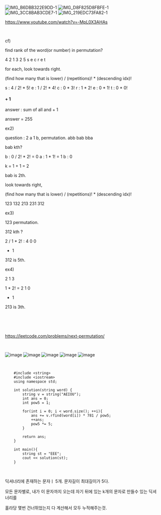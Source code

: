 ![IMG_B6DBB322E9DD-1](https://user-images.githubusercontent.com/74404132/131821381-23f99a6e-9c16-41be-813a-d25f908dd655.jpeg)
![IMG_D8F825D8FBFE-1](https://user-images.githubusercontent.com/74404132/131821386-b5b93a3c-ad8b-4c5b-8975-c6813e51c551.jpeg)
![IMG_3CC8BAB3CDE7-1](https://user-images.githubusercontent.com/74404132/131821427-b24e09c2-dd03-4e66-a5ce-5cc1ecfe28b6.jpeg)
![IMG_219EDC73FA82-1](https://user-images.githubusercontent.com/74404132/131821430-6234e812-73aa-4cb0-ba5e-fb00aa61500a.jpeg)



https://www.youtube.com/watch?v=-MpL0X3AHAs

<br/>

cf)

find rank of the word(or number) in permutation?

4 2 1 3 2 5
s e c r e t

for each, look towards right.

(find how many that is lower) / (repetitions)! * (descending idx)!

s : 4 / 2!    * 5!
e : 1 / 2!    * 4!
c : 0         * 3!
r : 1         * 2!
e : 0         * 1!
t : 0         * 0!

#### + 1

answer : sum of all and + 1

answer = 255


ex2)

question : 2 a 1 b, permutation.
abb
bab
bba

bab kth?

b : 0 / 2! * 2!   = 0
a : 1  * 1!       = 1
b : 0

k = 1 + 1 = 2

bab is 2th.



look towards right, 

(find how many that is lower) / (repetitions)! * (descending idx)!

123
132
213
231
312


ex3)

123 permutation.

312 kth ? 


2 /  1 * 2! : 4
0 
0
+ 1

312 is 5th.


ex4)


2 1 3

1 * 2! = 2
1
0
+ 1

213 is 3th.


<br/>


<br/>

<br/>


https://leetcode.com/problems/next-permutation/

<br/>

![image](https://user-images.githubusercontent.com/74404132/131856073-edd22566-9ecd-4cfd-b3db-f041be22fa9c.png)
![image](https://user-images.githubusercontent.com/74404132/131856244-8f081988-78ac-4ee6-93ef-6a2e0dcd991a.png)
![image](https://user-images.githubusercontent.com/74404132/131855804-80cd0d19-2f12-4348-9f1b-d61035fd9c6d.png)
![image](https://user-images.githubusercontent.com/74404132/131855829-72dab7b5-57c6-480a-a290-f2d0a22056c8.png)
![image](https://user-images.githubusercontent.com/74404132/131855892-d95c4906-b10f-4c08-bbfd-cbacb78dcb10.png)


<br/>



        #include <string>
        #include <iostream>
        using namespace std;

        int solution(string word) {
            string v = string("AEIOU");
            int ans = 0;
            int pow5 = 1;

            for(int i = 0; i < word.size(); ++i){
                ans += v.rfind(word[i]) * 781 / pow5;
                ++ans;
                pow5 *= 5;
            }

            return ans;
        }

        int main(){
            string st = "EEE";
            cout << solution(st);
        }


<br/>


딕셔너리에 존재하는 문자ㅣ 5개. 문자길이 최대길이가 5다. 

모든 문자별로, 내가 이 문자까지 오는데 자기 뒤에 있는 k개의 문자로 만들수 있는 딕셔너리를 

홀라당 몇번 건너뛰었는지 다 계산해서 모두 누적해주는것.